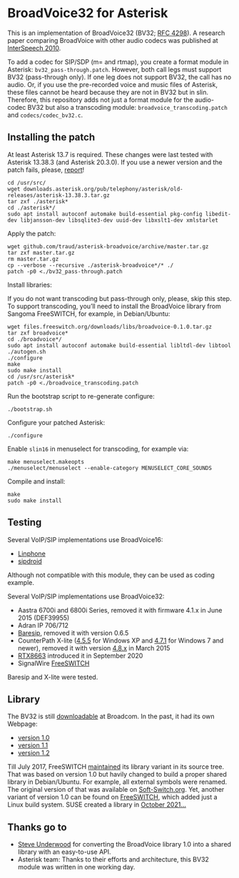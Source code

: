 # BroadVoice32 for Asterisk

This is an implementation of BroadVoice32 (BV32; [RFC 4298](https://tools.ietf.org/html/rfc4298)). A research paper comparing BroadVoice with other audio codecs was published at [InterSpeech 2010](https://www.isca-speech.org/archive/interspeech_2010/ramo10_interspeech.html).

To add a codec for SIP/SDP (m= and rtmap), you create a format module in Asterisk: `bv32_pass-through.patch`. However, both call legs must support BV32 (pass-through only). If one leg does not support BV32, the call has no audio. Or, if you use the pre-recorded voice and music files of Asterisk, these files cannot be heard because they are not in BV32 but in slin. Therefore, this repository adds not just a format module for the audio-codec BV32 but also a transcoding module: `broadvoice_transcoding.patch` and `codecs/codec_bv32.c`.

## Installing the patch

At least Asterisk 13.7 is required. These changes were last tested with Asterisk 13.38.3 (and Asterisk 20.3.0). If you use a newer version and the patch fails, please, [report](https://help.github.com/articles/creating-an-issue/)!

	cd /usr/src/
	wget downloads.asterisk.org/pub/telephony/asterisk/old-releases/asterisk-13.38.3.tar.gz
	tar zxf ./asterisk*
	cd ./asterisk*/
	sudo apt install autoconf automake build-essential pkg-config libedit-dev libjansson-dev libsqlite3-dev uuid-dev libxslt1-dev xmlstarlet

Apply the patch:

	wget github.com/traud/asterisk-broadvoice/archive/master.tar.gz
	tar zxf master.tar.gz
	rm master.tar.gz
	cp --verbose --recursive ./asterisk-broadvoice*/* ./
	patch -p0 <./bv32_pass-through.patch

Install libraries:

If you do not want transcoding but pass-through only, please, skip this step. To support transcoding, you’ll need to install the BroadVoice library from Sangoma FreeSWITCH, for example, in Debian/Ubuntu:

	wget files.freeswitch.org/downloads/libs/broadvoice-0.1.0.tar.gz
	tar zxf broadvoice*
	cd ./broadvoice*/
	sudo apt install autoconf automake build-essential libltdl-dev libtool
	./autogen.sh
	./configure
	make
	sudo make install
	cd /usr/src/asterisk*
	patch -p0 <./broadvoice_transcoding.patch

Run the bootstrap script to re-generate configure:

	./bootstrap.sh

Configure your patched Asterisk:

	./configure

Enable `slin16` in menuselect for transcoding, for example via:

	make menuselect.makeopts
	./menuselect/menuselect --enable-category MENUSELECT_CORE_SOUNDS

Compile and install:

	make
	sudo make install

## Testing

Several VoIP/SIP implementations use BroadVoice16:
* [Linphone](https://github.com/BelledonneCommunications/mediastreamer2/blob/2ef88ff7f9b3506b7c10e6925c36ccba2f151f86/src/audiofilters/bv16.c)
* [sipdroid](https://github.com/i-p-tel/sipdroid/blob/ef15c6d68cf402088c2960802d2dec87be15f2a9/app/src/main/jni/bv16_jni.cpp)

Although not compatible with this module, they can be used as coding example.

Several VoIP/SIP implementations use BroadVoice32:
* Aastra 6700i and 6800i Series, removed it with firmware 4.1.x in June 2015 (DEF39955)
* Adran IP 706/712
* [Baresip](https://github.com/traud/asterisk-broadvoice/wiki), removed it with version 0.6.5
* CounterPath X-lite ([4.5.5](https://web.archive.org/web/20151120063639/http://counterpath.s3.amazonaws.com/downloads/X-Lite_Win32_4.5.5.2_76432.exe) for Windows XP and [4.7.1](https://web.archive.org/web/20160306091234/http://counterpath.s3.amazonaws.com/downloads/X-Lite_Win32_4.7.1_74247.exe) for Windows 7 and newer), removed it with version [4.8.x](https://github.com/flaviogoncalves/AsteriskTraining/blob/master/X-Lite_5.8.3_102651.exe) in March 2015
* [RTX8663](https://github.com/traud/asterisk-broadvoice/issues/1) introduced it in September 2020
* SignalWire [FreeSWITCH](https://github.com/signalwire/freeswitch/blob/8aa6a8a9049287d165a2650d2e337340d09514ea/src/mod/codecs/mod_bv/mod_bv.c)

Baresip and X-lite were tested.

## Library

The BV32 is still [downloadable](https://docs.broadcom.com/docs/12358448) at Broadcom. In the past, it had its own Webpage:
* [version 1.0](https://web.archive.org/web/20091114062037/http://www.broadcom.com:80/support/broadvoice/downloads.php)
* [version 1.1](https://web.archive.org/web/20120929090646/http://www.broadcom.com:80/support/broadvoice/downloads.php)
* [version 1.2](https://web.archive.org/web/20150416080759/http://www.broadcom.com:80/support/broadvoice/downloads.php)

Till July 2017, FreeSWITCH [maintained](https://github.com/signalwire/freeswitch/tree/03cc850c686700c2ae636317801901120f6bbed9/libs/broadvoice) its library variant in its source tree. That was based on version 1.0 but havily changed to build a proper shared library in Debian/Ubuntu. For example, all external symbols were renamed. The original version of that was available on [Soft-Switch.org](https://www.soft-switch.org/downloads/voipcodecs/snapshots/). Yet, another variant of version 1.0 can be found on [FreeSWITCH](https://files.freeswitch.org/downloads/libs/libbv32-0.1.tar.gz), which added just a Linux build system. SUSE created a library in [October 2021…](https://build.opensuse.org/package/show/openSUSE%3AFactory/broadvoice32)

## Thanks go to
* [Steve Underwood](https://www.coppice.org/) for converting the BroadVoice library 1.0 into a shared library with an easy-to-use API.
* Asterisk team: Thanks to their efforts and architecture, this BV32 module was written in one working day.
